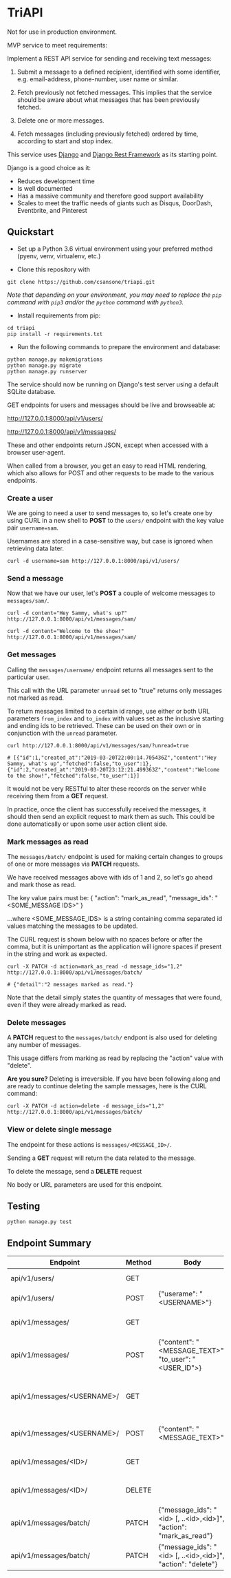 # TriAPI

Not for use in production environment.

MVP service to meet requirements:

Implement a REST API service for sending and receiving text messages:

1. Submit a message to a defined recipient, identified with some identifier, e.g. email-address, phone-number, user name or similar.

2. Fetch previously not fetched messages. This implies that the service should be aware about what messages that has been previously fetched.

3. Delete one or more messages.

4. Fetch messages (including previously fetched) ordered by time, according to start and stop index.

This service uses [Django](https://www.djangoproject.com/start/overview/) and [Django Rest Framework](https://www.django-rest-framework.org/) as its starting point.

Django is a good choice as it:

 - Reduces development time
 - Is well documented 
 - Has a massive community and therefore good support availability
 - Scales to meet the traffic needs of giants such as Disqus, DoorDash, Eventbrite, and Pinterest


## Quickstart

- Set up a Python 3.6 virtual environment using your preferred method (pyenv, venv, virtualenv, etc.)

- Clone this repository with

```
git clone https://github.com/csansone/triapi.git
```

*Note that depending on your environment, you may need to replace the `pip` command with `pip3` and/or the `python` command with `python3`.*

- Install requirements from pip:


```
cd triapi
pip install -r requirements.txt
```

- Run the following commands to prepare the environment and database:

```
python manage.py makemigrations
python manage.py migrate
python manage.py runserver
```

The service should now be running on Django's test server using a default SQLite database.

GET endpoints for users and messages should be live and browseable at:

http://127.0.0.1:8000/api/v1/users/

http://127.0.0.1:8000/api/v1/messages/

These and other endpoints return JSON, except when accessed with a browser user-agent.

When called from a browser, you get an easy to read HTML rendering, which also allows for POST and other requests to be made to the various endpoints. 

### Create a user

We are going to need a user to send messages to, so let's create one by using CURL in a new shell to **POST** to the `users/` endpoint with the key value pair `username=sam`.

Usernames are stored in a case-sensitive way, but case is ignored when retrieving data later.

```
curl -d username=sam http://127.0.0.1:8000/api/v1/users/
```

### Send a message

Now that we have our user, let's **POST** a couple of welcome messages to `messages/sam/`.

```
curl -d content="Hey Sammy, what's up?" http://127.0.0.1:8000/api/v1/messages/sam/

curl -d content="Welcome to the show!" http://127.0.0.1:8000/api/v1/messages/sam/
```

### Get messages

Calling the `messages/username/` endpoint returns all messages sent to the particular user. 

This call with the URL parameter `unread` set to "true" returns only messages not marked as read.

To return messages limited to a certain id range, use either or both URL parameters `from_index` and `to_index` with values set as the inclusive starting and ending ids to be retrieved. These can be used on their own or in conjunction with the `unread` parameter.

```
curl http://127.0.0.1:8000/api/v1/messages/sam/?unread=true

# [{"id":1,"created_at":"2019-03-20T22:00:14.705436Z","content":"Hey Sammy, what's up","fetched":false,"to_user":1},{"id":2,"created_at":"2019-03-20T23:12:21.499363Z","content":"Welcome to the show!","fetched":false,"to_user":1}]
```

It would not be very RESTful to alter these records on the server while receiving them from a **GET** request.

In practice, once the client has successfully received the messages, it should then send an explicit request to mark them as such. This could be done automatically or upon some user action client side.

### Mark messages as read

The `messages/batch/` endpoint is used for making certain changes to groups of one or more messages via **PATCH** requests.

We have received messages above with ids of 1 and 2, so let's go ahead and mark those as read.

The key value pairs must be:
{
    "action": "mark_as_read",
    "message_ids": "<SOME_MESSAGE IDS>"
}

...where <SOME_MESSAGE_IDS> is a string containing comma separated id values matching the messages to be updated.

The CURL request is shown below with no spaces before or after the comma, but it is unimportant as the application will ignore spaces if present in the string and work as expected.

```
curl -X PATCH -d action=mark_as_read -d message_ids="1,2" http://127.0.0.1:8000/api/v1/messages/batch/

# {"detail":"2 messages marked as read."}
```

Note that the detail simply states the quantity of messages that were found, even if they were already marked as read.

### Delete messages

A **PATCH** request to the `messages/batch/` endpont is also used for deleting any number of messages.

This usage differs from marking as read by replacing the "action" value with "delete".

**Are you sure?**
Deleting is irreversible. If you have been following along and are ready to continue deleting the sample messages, here is the CURL command:

```
curl -X PATCH -d action=delete -d message_ids="1,2" http://127.0.0.1:8000/api/v1/messages/batch/
```

### View or delete single message

The endpoint for these actions is `messages/<MESSAGE_ID>/`.

Sending a **GET** request will return the data related to the message.

To delete the message, send a **DELETE** request

No body or URL parameters are used for this endpoint.


## Testing

```
python manage.py test
```


## Endpoint Summary


| Endpoint | Method | Body | URL Params | Operation |
| -------- | ------ | ---- | ---------- | ------- |
| api/v1/users/ | GET |   |  |  List all users
| api/v1/users/ | POST | {"userame": "\<USERNAME>"} | | Add new user |
| api/v1/messages/ | GET | | from_index=\<int><br>to_index=\<int> | List all messages |
| api/v1/messages/ | POST | {"content": "<MESSAGE_TEXT>"<br>"to_user": "<USER_ID">}| | Create new message |
| api/v1/messages/\<USERNAME>/ | GET || unread=["true"\|"false"]<br>from_index=\<int><br>to_index=\<int> | List user messages|
| api/v1/messages/\<USERNAME>/ | POST | {"content": "<MESSAGE_TEXT>"} |  | Create new message|
| api/v1/messages/\<ID>/ | GET | | | Get single message detail |
| api/v1/messages/\<ID>/ | DELETE | | | Delete single message |
| api/v1/messages/batch/ | PATCH | {"message_ids": "\<id> [, ..\<id>,\<id>]",<br>"action": "mark_as_read"}| | Mark multiple messages as read |
| api/v1/messages/batch/ | PATCH | {"message_ids": "\<id> [, ..\<id>,\<id>]",<br>"action": "delete"}| | Delete multiple messages |
